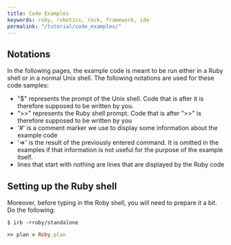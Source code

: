 ```yaml
---
title: Code Examples
keywords: roby, robotics, rock, framework, ide
permalink: "/tutorial/code_examples/"
---
```

Notations
---------
In the following pages, the example code is meant to be run either in a Ruby
shell or in a normal Unix shell. The following notations are used for these code
samples:

* "$" represents the prompt of the Unix shell. Code that is after it is
  therefore supposed to be written by you.
* ">>" represents the Ruby shell prompt. Code that is after ">>" is therefore
  supposed to be written by you
* '#' is a comment marker we use to display some information about the example
  code
* '=>' is the result of the previously entered command. It is omitted in the
  examples if that information is not useful for the purpose of the example
  itself.
* lines that start with nothing are lines that are displayed by the Ruby code

Setting up the Ruby shell
-------------------------
Moreover, before typing in the Roby shell, you will need to prepare it a bit. Do
the following:

```
$ irb -rroby/standalone
```

``` ruby
>> plan = Roby.plan
```

